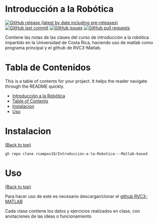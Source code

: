
# Introducción a la Robótica

[![GitHub release (latest by date including pre-releases)](https://img.shields.io/github/v/release/rcampos18/Introduccion-a-la-Robotica---Matlab-based?include_prereleases)](https://img.shields.io/github/v/release/rcampos18/Introduccion-a-la-Robotica---Matlab-based?include_prereleases)
[![GitHub last commit](https://img.shields.io/github/last-commit/rcampos18/Introduccion-a-la-Robotica---Matlab-based)](https://img.shields.io/github/last-commit/rcampos18/Introduccion-a-la-Robotica---Matlab-based)
[![GitHub issues](https://img.shields.io/github/issues-raw/rcampos18/Introduccion-a-la-Robotica---Matlab-based)](https://img.shields.io/github/issues-raw/rcampos18/Introduccion-a-la-Robotica---Matlab-based)
[![GitHub pull requests](https://img.shields.io/github/issues-pr/rcampos18/Introduccion-a-la-Robotica---Matlab-based)](https://img.shields.io/github/issues-pr/rcampos18/Introduccion-a-la-Robotica---Matlab-based)

Contiene las notas de las clases  del curso de introducción a la robótica impartido en la Universidad de Costa Rica, haciendo uso de matlab como programa principal y el github de RVC3-Matlab.

# Tabla de Contenidos

This is a table of contents for your project. It helps the reader navigate through the README quickly.
- [Introducción a la Robótica](#Introduccion-a-la-Robotica)
- [Table of Contents](#Tabla-de-Contenidos)
- [Instalacion](#Instalacion)
- [Uso](#Uso)


# Instalacion
[(Back to top)](#table-of-contents)


```shell
gh repo clone rcampos18/Introduccion-a-la-Robotica---Matlab-based
```


# Uso
[(Back to top)](#table-of-contents)

Para hacer uso de este es necesario descargar/clonar el [github RVC3-MATLAB](https://github.com/petercorke/RVC3-MATLAB)

Cada clase contiene los datos y ejercicios realizados en clase, con anotaciones de las ideas o funcionamiento

